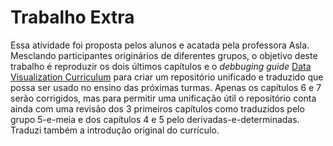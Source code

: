 # Trabalho Extra

Essa atividade foi proposta pelos alunos e acatada pela professora Asla. Mesclando participantes originários de diferentes grupos, o objetivo deste trabalho é reproduzir os dois últimos capítulos e o *debbuging guide* [Data Visualization Curriculum](https://idl.uw.edu/visualization-curriculum/intro.html) para criar um repositório unificado e traduzido que possa ser usado no ensino das próximas turmas. Apenas os capítulos 6 e 7 serão corrigidos, mas para permitir uma unificação útil o repositório conta ainda com uma revisão dos 3 primeiros capítulos como traduzidos pelo grupo 5-e-meia e dos capítulos 4 e 5 pelo derivadas-e-determinadas. Traduzi também a introdução original do currículo. 
